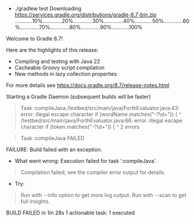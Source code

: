 + ./gradlew test
Downloading https://services.gradle.org/distributions/gradle-8.7-bin.zip
............10%.............20%.............30%.............40%............50%.............60%.............70%.............80%.............90%............100%

Welcome to Gradle 8.7!

Here are the highlights of this release:
 - Compiling and testing with Java 22
 - Cacheable Groovy script compilation
 - New methods in lazy collection properties

For more details see https://docs.gradle.org/8.7/release-notes.html

Starting a Gradle Daemon (subsequent builds will be faster)

> Task :compileJava
/testbed/src/main/java/ForthEvaluator.java:43: error: illegal escape character
                if (wordName.matches("-?\d+")) {
                                         ^
/testbed/src/main/java/ForthEvaluator.java:66: error: illegal escape character
            if (token.matches("-?\d+")) {
                                  ^
2 errors

> Task :compileJava FAILED

FAILURE: Build failed with an exception.

* What went wrong:
Execution failed for task ':compileJava'.
> Compilation failed; see the compiler error output for details.

* Try:
> Run with --info option to get more log output.
> Run with --scan to get full insights.

BUILD FAILED in 1m 28s
1 actionable task: 1 executed
